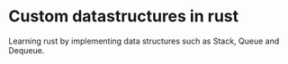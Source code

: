 # Custom datastructures in rust
Learning rust by implementing data structures such as Stack, Queue and Dequeue. 
